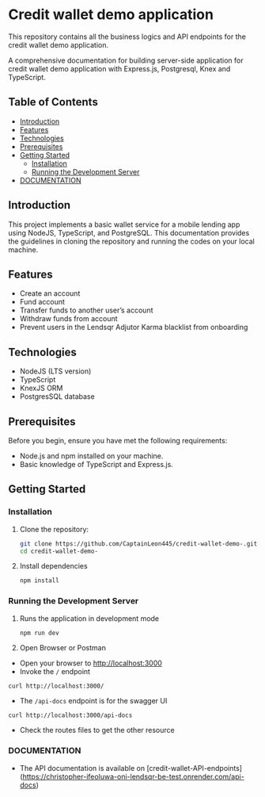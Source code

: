 # Credit wallet demo application
This repository contains all the business logics and API endpoints for the credit wallet demo application.


A comprehensive documentation for building server-side application for credit wallet demo application with Express.js, Postgresql, Knex and TypeScript.

## Table of Contents

- [Introduction](#introduction)
- [Features](#features)
- [Technologies](#technologies)
- [Prerequisites](#prerequisites)
- [Getting Started](#getting-started)
  - [Installation](#installation)
  - [Running the Development Server](#running-the-development-server)
- [DOCUMENTATION](#documentation)
  



## Introduction

This project implements a basic wallet service for a mobile lending app using NodeJS, TypeScript, and PostgreSQL.
This documentation provides the guidelines in cloning the repository and running the codes on your local machine.

## Features

- Create an account
- Fund account
- Transfer funds to another user’s account
- Withdraw funds from account
- Prevent users in the Lendsqr Adjutor Karma blacklist from onboarding

## Technologies

- NodeJS (LTS version)
- TypeScript
- KnexJS ORM
- PostgresSQL database

## Prerequisites

Before you begin, ensure you have met the following requirements:

- Node.js and npm installed on your machine.
- Basic knowledge of TypeScript and Express.js.

## Getting Started

### Installation

1. Clone the repository:
   ```bash
   git clone https://github.com/CaptainLeon445/credit-wallet-demo-.git
   cd credit-wallet-demo-
   
2. Install dependencies
   ```bash
   npm install


### Running the Development Server

1. Runs the application in development mode

   ```bash
   npm run dev

2. Open Browser or Postman

  * Open your browser to [http://localhost:3000](http://localhost:3000)
  * Invoke the `/` endpoint
  ```shell
  curl http://localhost:3000/
  ```
  * The `/api-docs` endpoint is for the swagger UI
  ```shell
  curl http://localhost:3000/api-docs
  ```
 
  * Check the routes files to get the other resource

### DOCUMENTATION

  * The API documentation is available on [credit-wallet-API-endpoints] (https://christopher-ifeoluwa-oni-lendsqr-be-test.onrender.com/api-docs)

  